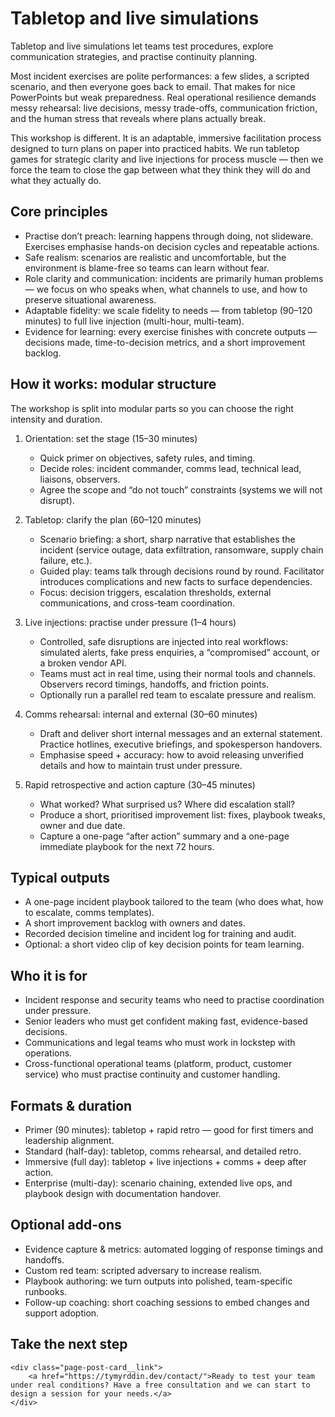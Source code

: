 # Tabletop and live simulations

Tabletop and live simulations let teams test procedures, explore communication strategies, and practise continuity planning.

Most incident exercises are polite performances: a few slides, a scripted scenario, and then everyone goes back to email. That makes for 
nice PowerPoints but weak preparedness. Real operational resilience demands messy rehearsal: live decisions, messy trade-offs, 
communication friction, and the human stress that reveals where plans actually break.

This workshop is different. It is an adaptable, immersive facilitation process designed to turn plans on paper into practiced 
habits. We run tabletop games for strategic clarity and live injections for process muscle — then we force the team to close 
the gap between what they think they will do and what they actually do.

## Core principles

*   Practise don’t preach: learning happens through doing, not slideware. Exercises emphasise hands-on decision cycles and repeatable actions.
*   Safe realism: scenarios are realistic and uncomfortable, but the environment is blame-free so teams can learn without fear.
*   Role clarity and communication: incidents are primarily human problems — we focus on who speaks when, what channels to use, and how to preserve situational awareness.
*   Adaptable fidelity: we scale fidelity to needs — from tabletop (90–120 minutes) to full live injection (multi-hour, multi-team).
*   Evidence for learning: every exercise finishes with concrete outputs — decisions made, time-to-decision metrics, and a short improvement backlog.

## How it works: modular structure

The workshop is split into modular parts so you can choose the right intensity and duration.

1. Orientation: set the stage (15–30 minutes)
   *  Quick primer on objectives, safety rules, and timing.  
   *  Decide roles: incident commander, comms lead, technical lead, liaisons, observers.  
   *  Agree the scope and “do not touch” constraints (systems we will not disrupt).

2. Tabletop: clarify the plan (60–120 minutes)
   *  Scenario briefing: a short, sharp narrative that establishes the incident (service outage, data exfiltration, ransomware, supply chain failure, etc.).  
   *  Guided play: teams talk through decisions round by round. Facilitator introduces complications and new facts to surface dependencies.  
   *  Focus: decision triggers, escalation thresholds, external communications, and cross-team coordination.

3. Live injections: practise under pressure (1–4 hours)
   *  Controlled, safe disruptions are injected into real workflows: simulated alerts, fake press enquiries, a “compromised” account, or a broken vendor API.  
   *  Teams must act in real time, using their normal tools and channels. Observers record timings, handoffs, and friction points.  
   *  Optionally run a parallel red team to escalate pressure and realism.

4. Comms rehearsal: internal and external (30–60 minutes)
   *  Draft and deliver short internal messages and an external statement. Practice hotlines, executive briefings, and spokesperson handovers.  
   *  Emphasise speed + accuracy: how to avoid releasing unverified details and how to maintain trust under pressure.

5. Rapid retrospective and action capture (30–45 minutes)
   *  What worked? What surprised us? Where did escalation stall?  
   *  Produce a short, prioritised improvement list: fixes, playbook tweaks, owner and due date.  
   *  Capture a one-page “after action” summary and a one-page immediate playbook for the next 72 hours.

## Typical outputs

*   A one-page incident playbook tailored to the team (who does what, how to escalate, comms templates).  
*   A short improvement backlog with owners and dates.  
*   Recorded decision timeline and incident log for training and audit.  
*   Optional: a short video clip of key decision points for team learning.

## Who it is for

*   Incident response and security teams who need to practise coordination under pressure.  
*   Senior leaders who must get confident making fast, evidence-based decisions.  
*   Communications and legal teams who must work in lockstep with operations.  
*   Cross-functional operational teams (platform, product, customer service) who must practise continuity and customer handling.

## Formats & duration

*   Primer (90 minutes): tabletop + rapid retro — good for first timers and leadership alignment.  
*   Standard (half-day): tabletop, comms rehearsal, and detailed retro.  
*   Immersive (full day): tabletop + live injections + comms + deep after action.  
*   Enterprise (multi-day): scenario chaining, extended live ops, and playbook design with documentation handover.

## Optional add-ons

*   Evidence capture & metrics: automated logging of response timings and handoffs.  
*   Custom red team: scripted adversary to increase realism.  
*   Playbook authoring: we turn outputs into polished, team-specific runbooks.  
*   Follow-up coaching: short coaching sessions to embed changes and support adoption.

## Take the next step

```{raw} html
<div class="page-post-card__link">
    <a href="https://tymyrddin.dev/contact/">Ready to test your team under real conditions? Have a free consultation and we can start to design a session for your needs.</a>
</div>
